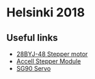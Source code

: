 # Helsinki 2018

## Useful links

* [28BYJ-48 Stepper motor](http://42bots.com/tutorials/28byj-48-stepper-motor-with-uln2003-driver-and-arduino-uno/)
* [Accell Stepper Module](http://www.airspayce.com/mikem/arduino/AccelStepper/index.html)
* [SG90 Servo](http://akizukidenshi.com/download/ds/towerpro/SG90.pdf)

